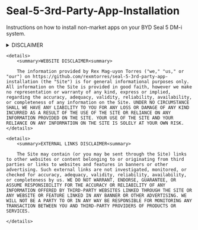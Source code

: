 # Seal-5-3rd-Party-App-Installation
Instructions on how to install non-market apps on your BYD Seal 5 DM-i system.  

<details>
    <summary>DISCLAIMER<summary>

    <details>
        <summary>WEBSITE DISCLAIMER<summary>

        The information provided by Rex Mag-uyon Torres ("we," "us," or "our") on https://github.com/rexmtorres/seal-5-3rd-party-app-installation (the "Site") is for general informational purposes only. All information on the Site is provided in good faith, however we make no representation or warranty of any kind, express or implied, regarding the accuracy, adequacy, validity, reliability, availability, or completeness of any information on the Site. UNDER NO CIRCUMSTANCE SHALL WE HAVE ANY LIABILITY TO YOU FOR ANY LOSS OR DAMAGE OF ANY KIND INCURRED AS A RESULT OF THE USE OF THE SITE OR RELIANCE ON ANY INFORMATION PROVIDED ON THE SITE. YOUR USE OF THE SITE AND YOUR RELIANCE ON ANY INFORMATION ON THE SITE IS SOLELY AT YOUR OWN RISK.
    </details>

    <details>
        <summary>EXTERNAL LINKS DISCLAIMER<summary>

        The Site may contain (or you may be sent through the Site) links to other websites or content belonging to or originating from third parties or links to websites and features in banners or other advertising. Such external links are not investigated, monitored, or checked for accuracy, adequacy, validity, reliability, availability, or completeness by us. WE DO NOT WARRANT, ENDORSE, GUARANTEE, OR ASSUME RESPONSIBILITY FOR THE ACCURACY OR RELIABILITY OF ANY INFORMATION OFFERED BY THIRD-PARTY WEBSITES LINKED THROUGH THE SITE OR ANY WEBSITE OR FEATURE LINKED IN ANY BANNER OR OTHER ADVERTISING. WE WILL NOT BE A PARTY TO OR IN ANY WAY BE RESPONSIBLE FOR MONITORING ANY TRANSACTION BETWEEN YOU AND THIRD-PARTY PROVIDERS OF PRODUCTS OR SERVICES.

    </details>
</details>
